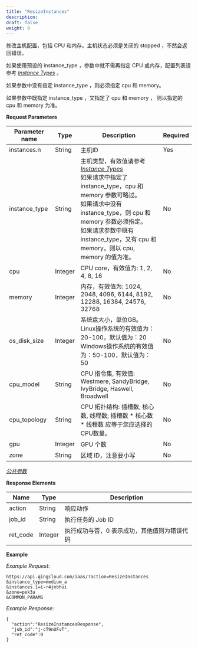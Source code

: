 ```yaml
---
title: "ResizeInstances"
description: 
draft: false
weight: 9
---
```


修改主机配置，包括 CPU 和内存。主机状态必须是关闭的 stopped ，不然会返回错误。

如果使用预设的 instance_type ，参数中就不需再指定 CPU 或内存，配置列表请参考 [_Instance Types_](../../../common/instance_type/) 。

如果参数中没有指定 instance_type ，则必须指定 cpu 和 memory。

如果参数中既指定 instance_type ，又指定了 cpu 和 memory ， 则以指定的 cpu 和 memory 为准。

**Request Parameters**

| Parameter name | Type | Description | Required |
| --- | --- | --- | --- |
| instances.n | String | 主机ID | Yes |
| instance_type | String | 主机类型，有效值请参考 [_Instance Types_](../../../common/instance_type/)<br/>如果请求中指定了 instance_type，cpu 和 memory 参数可略过。<br/>如果请求中没有 instance_type，则 cpu 和 memory 参数必须指定。<br/>如果请求参数中既有 instance_type，又有 cpu 和 memory，则以 cpu, memory 的值为准。 | No |
| cpu | Integer | CPU core，有效值为: 1, 2, 4, 8, 16 | No |
| memory | Integer | 内存，有效值为: 1024, 2048, 4096, 6144, 8192, 12288, 16384, 24576, 32768 | No |
| os_disk_size | Integer | 系统盘大小，单位GB。<br>Linux操作系统的有效值为：20-100，默认值为：20<br>Windows操作系统的有效值为：50-100，默认值为：50 | No |
| cpu_model | String | CPU 指令集, 有效值: Westmere, SandyBridge, IvyBridge, Haswell, Broadwell | No |
| cpu_topology | String | CPU 拓扑结构: 插槽数, 核心数, 线程数; 插槽数 * 核心数 * 线程数 应等于您应选择的CPU数量。 | No |
| gpu | Integer | GPU 个数 | No |
| zone | String | 区域 ID，注意要小写 | No |

[_公共参数_](../../../parameters/)

**Response Elements**

| Name | Type | Description |
| --- | --- | --- |
| action | String | 响应动作 |
| job_id | String | 执行任务的 Job ID |
| ret_code | Integer | 执行成功与否，0 表示成功，其他值则为错误代码 |

**Example**

_Example Request_:

```
https://api.qingcloud.com/iaas/?action=ResizeInstances
&instance_type=medium_a
&instances.1=i-r4jnbhui
&zone=pek3a
&COMMON_PARAMS
```

_Example Response_:

```
{
  "action":"ResizeInstancesResponse",
  "job_id":"j-cT9nUFvT",
  "ret_code":0
}
```
